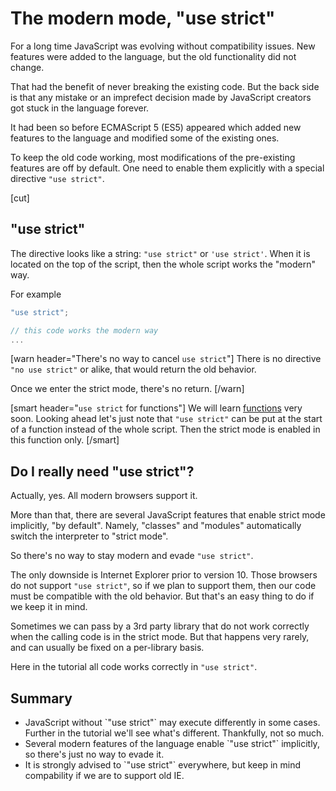 # The modern mode, "use strict"

For a long time JavaScript was evolving without compatibility issues. New features were added to the language, but the old functionality did not change.

That had the benefit of never breaking the existing code. But the back side is that any mistake or an imprefect decision made by JavaScript creators got stuck in the language forever.

It had been so before ECMAScript 5 (ES5) appeared which added new features to the language and modified some of the existing ones. 

To keep the old code working, most modifications of the pre-existing features are off by default. One need to enable them explicitly with a special directive `"use strict"`. 

[cut]

## "use strict"

The directive looks like a string: `"use strict"` or `'use strict'`. When it is located on the top of the script, then the whole script works the "modern" way.

For example

```js
"use strict";

// this code works the modern way
...
```

[warn header="There's no way to cancel `use strict`"]
There is no directive `"no use strict"` or alike, that would return the old behavior.

Once we enter the strict mode, there's no return.
[/warn]

[smart header="`use strict` for functions"]
We will learn [functions](/function-basics) very soon. Looking ahead let's just note that `"use strict"` can be put at the start of a function instead of the whole script. Then the strict mode is enabled in this function only.
[/smart]

## Do I really need "use strict"?

Actually, yes. All modern browsers support it.

More than that, there are several JavaScript features that enable strict mode implicitly, "by default". Namely, "classes" and "modules" automatically switch the interpreter to "strict mode".

So there's no way to stay modern and evade `"use strict"`. 

The only downside is Internet Explorer prior to version 10. Those browsers do not support `"use strict"`, so if we plan to support them, then our code must be compatible with the old behavior. But that's an easy thing to do if we keep it in mind. 

Sometimes we can pass by a 3rd party library that do not work correctly when the calling code is in the strict mode. But that happens very rarely, and can usually be fixed on a per-library basis.

Here in the tutorial all code works correctly in `"use strict"`.

## Summary

<ul>
<li>JavaScript without `"use strict"` may execute differently in some cases. Further in the tutorial we'll see what's different. Thankfully, not so much.</li>
<li>Several modern features of the language enable `"use strict"` implicitly, so there's just no way to evade it.</li>
<li>It is strongly advised to `"use strict"` everywhere, but keep in mind compability if we are to support old IE.</li>
</ul>


